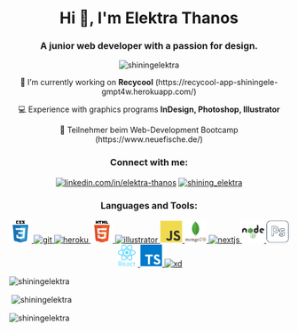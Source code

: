 <h1 align="center">Hi 👋, I'm Elektra Thanos</h1>
<h3 align="center">A junior web developer with a passion for design.</h3>

<p align="center"> <img src="https://komarev.com/ghpvc/?username=shiningelektra&label=Profile%20views&color=0e75b6&style=flat" alt="shiningelektra" /> </p>
<p align="center">
🔭 I’m currently working on <b>Recycool</b> (https://recycool-app-shiningele-gmpt4w.herokuapp.com/)
  </p>
<p align="center">
💻 Experience with graphics programs <b>InDesign, Photoshop, Illustrator</b>
</p>
<p align="center">
🐠 Teilnehmer beim Web-Development Bootcamp (https://www.neuefische.de/)
</p>

<h3 align="center">Connect with me:</h3>
<p align="center">
<a href="https://linkedin.com/in/linkedin.com/in/elektra-thanos" target="blank"><img align="center" src="https://cdn.jsdelivr.net/npm/simple-icons@3.0.1/icons/linkedin.svg" alt="linkedin.com/in/elektra-thanos" height="30" width="40" /></a>
<a href="https://instagram.com/shining_elektra" target="blank"><img align="center" src="https://cdn.jsdelivr.net/npm/simple-icons@3.0.1/icons/instagram.svg" alt="shining_elektra" height="30" width="40" /></a>
</p>

<h3 align="center">Languages and Tools:</h3>
<p align="center"> <a href="https://www.w3schools.com/css/" target="_blank"> <img src="https://raw.githubusercontent.com/devicons/devicon/master/icons/css3/css3-original-wordmark.svg" alt="css3" width="40" height="40"/> </a> <a href="https://git-scm.com/" target="_blank"> <img src="https://www.vectorlogo.zone/logos/git-scm/git-scm-icon.svg" alt="git" width="40" height="40"/> </a> <a href="https://heroku.com" target="_blank"> <img src="https://www.vectorlogo.zone/logos/heroku/heroku-icon.svg" alt="heroku" width="40" height="40"/> </a> <a href="https://www.w3.org/html/" target="_blank"> <img src="https://raw.githubusercontent.com/devicons/devicon/master/icons/html5/html5-original-wordmark.svg" alt="html5" width="40" height="40"/> </a> <a href="https://www.adobe.com/in/products/illustrator.html" target="_blank"> <img src="https://www.vectorlogo.zone/logos/adobe_illustrator/adobe_illustrator-icon.svg" alt="illustrator" width="40" height="40"/> </a> <a href="https://developer.mozilla.org/en-US/docs/Web/JavaScript" target="_blank"> <img src="https://raw.githubusercontent.com/devicons/devicon/master/icons/javascript/javascript-original.svg" alt="javascript" width="40" height="40"/> </a> <a href="https://www.mongodb.com/" target="_blank"> <img src="https://raw.githubusercontent.com/devicons/devicon/master/icons/mongodb/mongodb-original-wordmark.svg" alt="mongodb" width="40" height="40"/> </a> <a href="https://nextjs.org/" target="_blank"> <img src="https://cdn.worldvectorlogo.com/logos/nextjs-3.svg" alt="nextjs" width="40" height="40"/> </a> <a href="https://nodejs.org" target="_blank"> <img src="https://raw.githubusercontent.com/devicons/devicon/master/icons/nodejs/nodejs-original-wordmark.svg" alt="nodejs" width="40" height="40"/> </a> <a href="https://www.photoshop.com/en" target="_blank"> <img src="https://raw.githubusercontent.com/devicons/devicon/master/icons/photoshop/photoshop-line.svg" alt="photoshop" width="40" height="40"/> </a> <a href="https://reactjs.org/" target="_blank"> <img src="https://raw.githubusercontent.com/devicons/devicon/master/icons/react/react-original-wordmark.svg" alt="react" width="40" height="40"/> </a> <a href="https://www.typescriptlang.org/" target="_blank"> <img src="https://raw.githubusercontent.com/devicons/devicon/master/icons/typescript/typescript-original.svg" alt="typescript" width="40" height="40"/> </a> <a href="https://www.adobe.com/products/xd.html" target="_blank"> <img src="https://cdn.worldvectorlogo.com/logos/adobe-xd.svg" alt="xd" width="40" height="40"/> </a> </p>

<p><img align="center" src="https://github-readme-stats.vercel.app/api/top-langs?username=shiningelektra&show_icons=true&locale=en&layout=compact" alt="shiningelektra" /></p>

<p>&nbsp;<img align="center" src="https://github-readme-stats.vercel.app/api?username=shiningelektra&show_icons=true&locale=en" alt="shiningelektra" /></p>

<p><img align="center" src="https://github-readme-streak-stats.herokuapp.com/?user=shiningelektra&" alt="shiningelektra" /></p>
